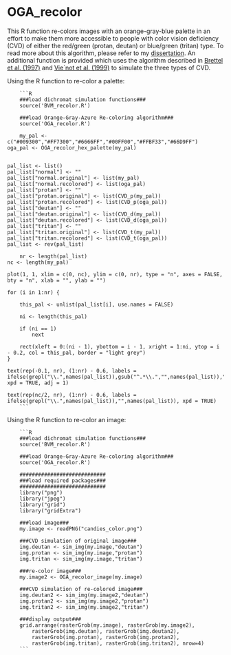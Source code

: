 # OGA_recolor
This R function re-colors images with an orange-gray-blue palette in an effort to make them more accessible to people with color vision deficiency (CVD) of either the red/green (protan, deutan) or blue/green (tritan) type.  To read more about this algorithm, please refer to my [dissertation](http://academicworks.cuny.edu/gc_etds/1243/).  An additional function is provided which uses the algorithm described in [Brettel et al. (1997)](http://vision.psychol.cam.ac.uk/jdmollon/papers/Dichromat_simulation.pdf) and [Vie´not et al. (1999)](http://vision.psychol.cam.ac.uk/jdmollon/papers/colourmaps.pdf)  to simulate the three types of CVD. 

Using the R function to re-color a palette:

        ```R
        ###load dichromat simulation functions###
        source('BVM_recolor.R')
        
        ###load Orange-Gray-Azure Re-coloring algorithm###
        source('OGA_recolor.R')
        
        my_pal <- c("#009300","#FF7300","#6666FF","#00FF00","#FFBF33","#66D9FF")
	oga_pal <- OGA_recolor_hex_palette(my_pal)
	
	
	pal_list <- list()
	pal_list["normal"] <- ""
	pal_list["normal.original"] <- list(my_pal)
	pal_list["normal.recolored"] <- list(oga_pal)
	pal_list["protan"] <- ""
	pal_list["protan.original"] <- list(CVD_p(my_pal))
	pal_list["protan.recolored"] <- list(CVD_p(oga_pal))
	pal_list["deutan"] <- ""
	pal_list["deutan.original"] <- list(CVD_d(my_pal))
	pal_list["deutan.recolored"] <- list(CVD_d(oga_pal))
	pal_list["tritan"] <- ""
	pal_list["tritan.original"] <- list(CVD_t(my_pal))
	pal_list["tritan.recolored"] <- list(CVD_t(oga_pal))
	pal_list <- rev(pal_list)
        
        nr <- length(pal_list)
	nc <- length(my_pal)
  
	plot(1, 1, xlim = c(0, nc), ylim = c(0, nr), type = "n", axes = FALSE, bty = "n", xlab = "", ylab = "")
	
	for (i in 1:nr) {
		
		this_pal <- unlist(pal_list[i], use.names = FALSE)
		
		ni <- length(this_pal)
		
		if (ni == 1) 
			next
		
		rect(xleft = 0:(ni - 1), ybottom = i - 1, xright = 1:ni, ytop = i - 0.2, col = this_pal, border = "light grey")
	}
	
	text(rep(-0.1, nr), (1:nr) - 0.6, labels = ifelse(grepl("\\.",names(pal_list)),gsub("^.*\\.","",names(pal_list)),""), xpd = TRUE, adj = 1)
	
	text(rep(nc/2, nr), (1:nr) - 0.6, labels = ifelse(grepl("\\.",names(pal_list)),"",names(pal_list)), xpd = TRUE)
        ```


Using the R function to re-color an image:

        ```R
        ###load dichromat simulation functions###
        source('BVM_recolor.R')
        
        ###load Orange-Gray-Azure Re-coloring algorithm###
        source('OGA_recolor.R')
        
        ############################
        ###load required packages###
        ############################
        library("png")
        library("jpeg")		
        library("grid")
        library("gridExtra")
        
        ###load image###
        my.image <- readPNG("candies_color.png")
        
        ###CVD simulation of original image###
        img.deutan <- sim_img(my.image,"deutan")
        img.protan <- sim_img(my.image,"protan")
        img.tritan <- sim_img(my.image,"tritan")

        ###re-color image###
        my.image2 <- OGA_recolor_image(my.image)
        
        ###CVD simulation of re-colored image###
        img.deutan2 <- sim_img(my.image2,"deutan")
        img.protan2 <- sim_img(my.image2,"protan")
        img.tritan2 <- sim_img(my.image2,"tritan")
        
        ###display output###
        grid.arrange(rasterGrob(my.image), rasterGrob(my.image2), 
            rasterGrob(img.deutan), rasterGrob(img.deutan2), 
            rasterGrob(img.protan), rasterGrob(img.protan2), 
            rasterGrob(img.tritan), rasterGrob(img.tritan2), nrow=4)
        ```
